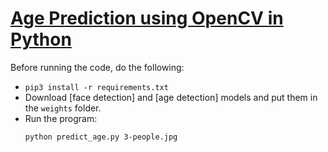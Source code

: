 # [Age Prediction using OpenCV in Python](https://www.thepythoncode.com/article/predict-age-using-opencv)
Before running the code, do the following:
- `pip3 install -r requirements.txt`
- Download [face detection] and [age detection] models and put them in the `weights` folder.
- Run the program:
    ```
    python predict_age.py 3-people.jpg
    ```